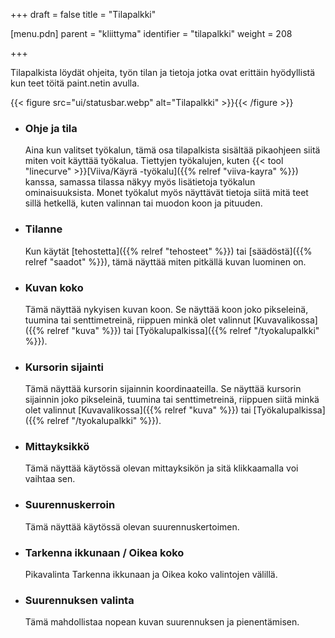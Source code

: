 +++
draft = false
title = "Tilapalkki"

[menu.pdn]
    parent = "kliittyma"
    identifier = "tilapalkki"
    weight = 208

+++

Tilapalkista löydät ohjeita, työn tilan ja tietoja jotka ovat erittäin hyödyllistä kun teet töitä paint.netin avulla.

{{< figure src="ui/statusbar.webp" alt="Tilapalkki" >}}{{< /figure >}}

* ### Ohje ja tila

    Aina kun valitset työkalun, tämä osa tilapalkista sisältää pikaohjeen siitä miten voit käyttää työkalua. Tiettyjen työkalujen, kuten
    {{< tool "linecurve" >}}[Viiva/Käyrä -työkalu]({{% relref "viiva-kayra" %}})
    kanssa, samassa tilassa näkyy myös lisätietoja työkalun ominaisuuksista. Monet työkalut myös näyttävät tietoja siitä mitä teet sillä hetkellä, kuten
    valinnan tai muodon koon ja pituuden.

* ### Tilanne

    Kun käytät [tehostetta]({{% relref "tehosteet" %}}) tai [säädöstä]({{% relref "saadot" %}}), tämä näyttää miten pitkällä kuvan luominen on.

* ### Kuvan koko

    Tämä näyttää nykyisen kuvan koon. Se näyttää koon joko pikseleinä, tuumina tai senttimetreinä, riippuen minkä olet valinnut
    [Kuvavalikossa]({{% relref "kuva" %}}) tai [Työkalupalkissa]({{% relref "/tyokalupalkki" %}}).

* ### Kursorin sijainti

    Tämä näyttää kursorin sijainnin koordinaateilla. Se näyttää kursorin sijainnin joko pikseleinä, tuumina tai senttimetreinä, riippuen siitä
    minkä olet valinnut [Kuvavalikossa]({{% relref "kuva" %}}) tai [Työkalupalkissa]({{% relref "/tyokalupalkki" %}}).

* ### Mittayksikkö

    Tämä näyttää käytössä olevan mittayksikön ja sitä klikkaamalla voi vaihtaa sen.

* ### Suurennuskerroin

    Tämä näyttää käytössä olevan suurennuskertoimen.

* ### Tarkenna ikkunaan / Oikea koko

    Pikavalinta Tarkenna ikkunaan ja Oikea koko valintojen välillä.

* ### Suurennuksen valinta

    Tämä mahdollistaa nopean kuvan suurennuksen ja pienentämisen.
